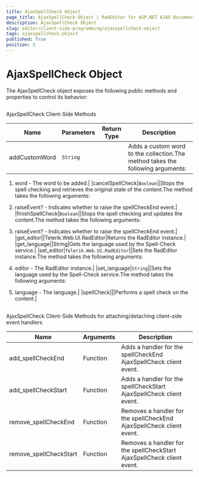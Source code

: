 ```yaml
---
title: AjaxSpellCheck Object
page_title: AjaxSpellCheck Object | RadEditor for ASP.NET AJAX Documentation
description: AjaxSpellCheck Object
slug: editor/client-side-programming/ajaxspellcheck-object
tags: ajaxspellcheck,object
published: True
position: 5
---
```


# AjaxSpellCheck Object



The AjaxSpellCheck object exposes the following public methods and properties to control its behavior:

## 

AjaxSpellCheck Client-Side Methods


| Name | Parameters | Return Type | Description |
| ------ | ------ | ------ | ------ |
|addCustomWord|`String`||Adds a custom word to the collection.The method takes the following arguments:

1. word - The word to be added.|
|cancelSpellCheck|`Boolean`||Stops the spell checking and retrieves the original state of the content.The method takes the following arguments:

1. raiseEvent? - Indicates whether to raise the spellCheckEnd event.|
|finishSpellCheck|`Boolean`||Stops the spell checking and updates the content.The method takes the following arguments:

1. raiseEvent? - Indicates whether to raise the spellCheckEnd event.|
|get_editor||Telerik.Web.UI.RadEditor|Returns the RadEditor instance.|
|get_language||String|Gets the language used by the Spell-Check service.|
|set_editor|`Telerik.Web.UI.RadEditor`||Sets the RadEditor instance.The method takes the following arguments:

1. editor - The RadEditor instance.|
|set_language|`String`||Sets the language used by the Spell-Check service.The method takes the following arguments:

1. language - The language.|
|spellCheck|||Performs a spell check on the content.|

## 

AjaxSpellCheck Client-Side Methods for attaching/detaching client-side event handlers


| Name | Arguments | Description |
| ------ | ------ | ------ |
|add_spellCheckEnd|Function|Adds a handler for the spellCheckEnd AjaxSpellCheck client event.|
|add_spellCheckStart|Function|Adds a handler for the spellCheckStart AjaxSpellCheck client event.|
|remove_spellCheckEnd|Function|Removes a handler for the spellCheckEnd AjaxSpellCheck client event.|
|remove_spellCheckStart|Function|Removes a handler for the spellCheckStart AjaxSpellCheck client event.|

